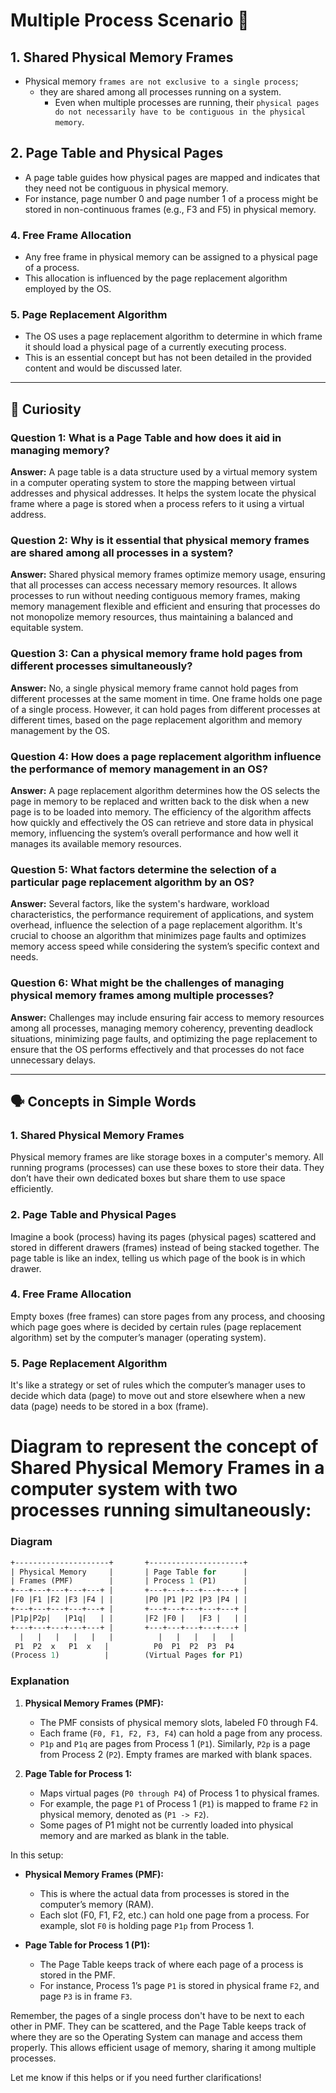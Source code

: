 # Multiple Process Scenario 📘 

## 1. Shared Physical Memory Frames
   - Physical memory `frames are not exclusive to a single process`; 
     - they are shared among all processes running on a system.
        -  Even when multiple processes are running, their `physical pages do not necessarily have to be contiguous in the physical memory`.
   
## 2. Page Table and Physical Pages
   - A page table guides how physical pages are mapped and indicates that they need not be contiguous in physical memory.
   - For instance, page number 0 and page number 1 of a process might be stored in non-continuous frames (e.g., F3 and F5) in physical memory.
   
### 4. Free Frame Allocation
   - Any free frame in physical memory can be assigned to a physical page of a process.
   - This allocation is influenced by the page replacement algorithm employed by the OS.
   
### 5. Page Replacement Algorithm
   - The OS uses a page replacement algorithm to determine in which frame it should load a physical page of a currently executing process.
   - This is an essential concept but has not been detailed in the provided content and would be discussed later.

---

## 🤔 Curiosity

### Question 1: What is a Page Table and how does it aid in managing memory?
   **Answer:** A page table is a data structure used by a virtual memory system in a computer operating system to store the mapping between virtual addresses and physical addresses. It helps the system locate the physical frame where a page is stored when a process refers to it using a virtual address.
   
### Question 2: Why is it essential that physical memory frames are shared among all processes in a system?
   **Answer:** Shared physical memory frames optimize memory usage, ensuring that all processes can access necessary memory resources. It allows processes to run without needing contiguous memory frames, making memory management flexible and efficient and ensuring that processes do not monopolize memory resources, thus maintaining a balanced and equitable system.
   
### Question 3: Can a physical memory frame hold pages from different processes simultaneously?
   **Answer:** No, a single physical memory frame cannot hold pages from different processes at the same moment in time. One frame holds one page of a single process. However, it can hold pages from different processes at different times, based on the page replacement algorithm and memory management by the OS.
   
### Question 4: How does a page replacement algorithm influence the performance of memory management in an OS?
   **Answer:** A page replacement algorithm determines how the OS selects the page in memory to be replaced and written back to the disk when a new page is to be loaded into memory. The efficiency of the algorithm affects how quickly and effectively the OS can retrieve and store data in physical memory, influencing the system’s overall performance and how well it manages its available memory resources.

### Question 5: What factors determine the selection of a particular page replacement algorithm by an OS?
   **Answer:** Several factors, like the system's hardware, workload characteristics, the performance requirement of applications, and system overhead, influence the selection of a page replacement algorithm. It's crucial to choose an algorithm that minimizes page faults and optimizes memory access speed while considering the system’s specific context and needs.

### Question 6: What might be the challenges of managing physical memory frames among multiple processes?
   **Answer:** Challenges may include ensuring fair access to memory resources among all processes, managing memory coherency, preventing deadlock situations, minimizing page faults, and optimizing the page replacement to ensure that the OS performs effectively and that processes do not face unnecessary delays.

---

## 🗣 Concepts in Simple Words

### 1. Shared Physical Memory Frames
   Physical memory frames are like storage boxes in a computer's memory. All running programs (processes) can use these boxes to store their data. They don’t have their own dedicated boxes but share them to use space efficiently.

### 2. Page Table and Physical Pages
   Imagine a book (process) having its pages (physical pages) scattered and stored in different drawers (frames) instead of being stacked together. The page table is like an index, telling us which page of the book is in which drawer.

### 4. Free Frame Allocation
   Empty boxes (free frames) can store pages from any process, and choosing which page goes where is decided by certain rules (page replacement algorithm) set by the computer’s manager (operating system).

### 5. Page Replacement Algorithm
   It's like a strategy or set of rules which the computer’s manager uses to decide which data (page) to move out and store elsewhere when a new data (page) needs to be stored in a box (frame).

# Diagram to represent the concept of Shared Physical Memory Frames in a computer system with two processes running simultaneously:


### Diagram

```perl
+---------------------+       +---------------------+
| Physical Memory     |       | Page Table for      |
| Frames (PMF)        |       | Process 1 (P1)      |
+---+---+---+---+---+ |       +---+---+---+---+---+ |
|F0 |F1 |F2 |F3 |F4 | |       |P0 |P1 |P2 |P3 |P4 | |
+---+---+---+---+---+ |       +---+---+---+---+---+ |
|P1p|P2p|   |P1q|   | |       |F2 |F0 |   |F3 |   | |
+---+---+---+---+---+ |       +---+---+---+---+---+ |
  |   |   |   |   |   |          |   |   |   |   |
 P1  P2  x   P1  x   |          P0  P1  P2  P3  P4
(Process 1)          |        (Virtual Pages for P1)
```

### Explanation

1. **Physical Memory Frames (PMF):**
    - The PMF consists of physical memory slots, labeled F0 through F4.
    - Each frame (`F0, F1, F2, F3, F4`) can hold a page from any process.
    - `P1p` and `P1q` are pages from Process 1 (`P1`). Similarly, `P2p` is a page from Process 2 (`P2`). Empty frames are marked with blank spaces.

2. **Page Table for Process 1:**
    - Maps virtual pages (`P0 through P4`) of Process 1 to physical frames.
    - For example, the page `P1` of Process 1 (`P1`) is mapped to frame `F2` in physical memory, denoted as (`P1 -> F2`).
    - Some pages of P1 might not be currently loaded into physical memory and are marked as blank in the table.

In this setup:

- **Physical Memory Frames (PMF):**
  - This is where the actual data from processes is stored in the computer’s memory (RAM).
  - Each slot (F0, F1, F2, etc.) can hold one page from a process. For example, slot `F0` is holding page `P1p` from Process 1.
  
- **Page Table for Process 1 (P1):**
  - The Page Table keeps track of where each page of a process is stored in the PMF.
  - For instance, Process 1’s page `P1` is stored in physical frame `F2`, and page `P3` is in frame `F3`.

Remember, the pages of a single process don't have to be next to each other in PMF. They can be scattered, and the Page Table keeps track of where they are so the Operating System can manage and access them properly. This allows efficient usage of memory, sharing it among multiple processes. 

Let me know if this helps or if you need further clarifications!